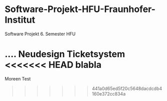 # Software-Projekt-HFU-Fraunhofer-Institut

Software Projekt 6. Semester HFU

....
Neudesign Ticketsystem
<<<<<<< HEAD
blabla
=======

Moreen Test
>>>>>>> 441a0d65ed5f20c5648dacdcdb4160e372cc834a
